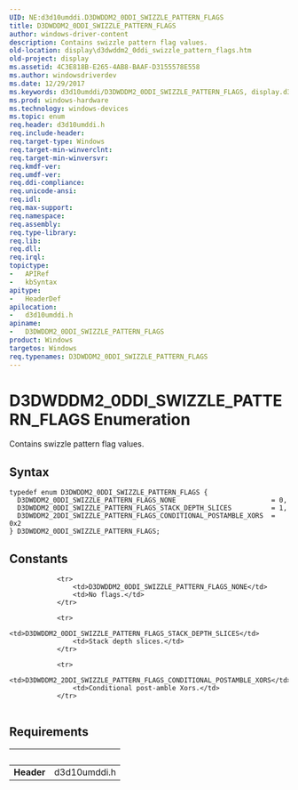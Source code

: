 ```yaml
---
UID: NE:d3d10umddi.D3DWDDM2_0DDI_SWIZZLE_PATTERN_FLAGS
title: D3DWDDM2_0DDI_SWIZZLE_PATTERN_FLAGS
author: windows-driver-content
description: Contains swizzle pattern flag values.
old-location: display\d3dwddm2_0ddi_swizzle_pattern_flags.htm
old-project: display
ms.assetid: 4C3E818B-E265-4AB8-BAAF-D3155578E558
ms.author: windowsdriverdev
ms.date: 12/29/2017
ms.keywords: d3d10umddi/D3DWDDM2_0DDI_SWIZZLE_PATTERN_FLAGS, display.d3dwddm2_0ddi_swizzle_pattern_flags, D3DWDDM2_0DDI_SWIZZLE_PATTERN_FLAGS_NONE, D3DWDDM2_2DDI_SWIZZLE_PATTERN_FLAGS_CONDITIONAL_POSTAMBLE_XORS, D3DWDDM2_0DDI_SWIZZLE_PATTERN_FLAGS_STACK_DEPTH_SLICES, d3d10umddi/D3DWDDM2_0DDI_SWIZZLE_PATTERN_FLAGS_STACK_DEPTH_SLICES, D3DWDDM2_0DDI_SWIZZLE_PATTERN_FLAGS enumeration [Display Devices], D3DWDDM2_0DDI_SWIZZLE_PATTERN_FLAGS, d3d10umddi/D3DWDDM2_2DDI_SWIZZLE_PATTERN_FLAGS_CONDITIONAL_POSTAMBLE_XORS, d3d10umddi/D3DWDDM2_0DDI_SWIZZLE_PATTERN_FLAGS_NONE
ms.prod: windows-hardware
ms.technology: windows-devices
ms.topic: enum
req.header: d3d10umddi.h
req.include-header: 
req.target-type: Windows
req.target-min-winverclnt: 
req.target-min-winversvr: 
req.kmdf-ver: 
req.umdf-ver: 
req.ddi-compliance: 
req.unicode-ansi: 
req.idl: 
req.max-support: 
req.namespace: 
req.assembly: 
req.type-library: 
req.lib: 
req.dll: 
req.irql: 
topictype:
-	APIRef
-	kbSyntax
apitype:
-	HeaderDef
apilocation:
-	d3d10umddi.h
apiname:
-	D3DWDDM2_0DDI_SWIZZLE_PATTERN_FLAGS
product: Windows
targetos: Windows
req.typenames: D3DWDDM2_0DDI_SWIZZLE_PATTERN_FLAGS
---
```


# D3DWDDM2_0DDI_SWIZZLE_PATTERN_FLAGS Enumeration
Contains swizzle pattern flag values.

## Syntax
````
typedef enum D3DWDDM2_0DDI_SWIZZLE_PATTERN_FLAGS { 
  D3DWDDM2_0DDI_SWIZZLE_PATTERN_FLAGS_NONE                        = 0,
  D3DWDDM2_0DDI_SWIZZLE_PATTERN_FLAGS_STACK_DEPTH_SLICES          = 1,
  D3DWDDM2_2DDI_SWIZZLE_PATTERN_FLAGS_CONDITIONAL_POSTAMBLE_XORS  = 0x2
} D3DWDDM2_0DDI_SWIZZLE_PATTERN_FLAGS;
````

## Constants

<table>
            
                <tr>
                    <td>D3DWDDM2_0DDI_SWIZZLE_PATTERN_FLAGS_NONE</td>
                    <td>No flags.</td>
                </tr>
            
                <tr>
                    <td>D3DWDDM2_0DDI_SWIZZLE_PATTERN_FLAGS_STACK_DEPTH_SLICES</td>
                    <td>Stack depth slices.</td>
                </tr>
            
                <tr>
                    <td>D3DWDDM2_2DDI_SWIZZLE_PATTERN_FLAGS_CONDITIONAL_POSTAMBLE_XORS</td>
                    <td>Conditional post-amble Xors.</td>
                </tr>
</table>


## Requirements
| &nbsp; | &nbsp; |
| ---- |:---- |
| **Header** | d3d10umddi.h |